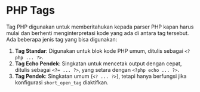 # PHP Tags

Tag PHP digunakan untuk memberitahukan kepada parser PHP kapan harus mulai dan berhenti menginterpretasi kode yang ada di antara tag tersebut. Ada beberapa jenis tag yang bisa digunakan:

1. **Tag Standar**: Digunakan untuk blok kode PHP umum, ditulis sebagai `<?php ... ?>`.
2. **Tag Echo Pendek**: Singkatan untuk mencetak output dengan cepat, ditulis sebagai `<?= ... ?>`, yang setara dengan `<?php echo ... ?>`.
3. **Tag Pendek**: Singkatan umum (`<? ... ?>`), tetapi hanya berfungsi jika konfigurasi `short_open_tag` diaktifkan.
